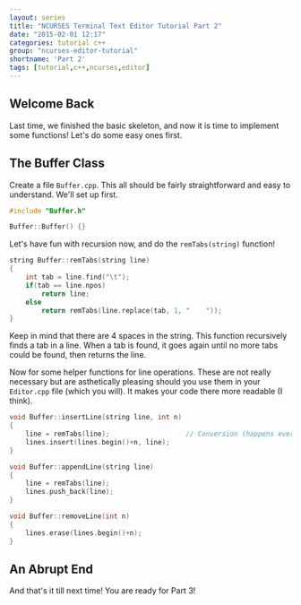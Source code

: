 ```yaml
---
layout: series
title: "NCURSES Terminal Text Editor Tutorial Part 2"
date: "2015-02-01 12:17"
categories: tutorial c++
group: "ncurses-editor-tutorial"
shortname: 'Part 2'
tags: [tutorial,c++,ncurses,editor]
---
```



Welcome Back
------------

Last time, we finished the basic skeleton, and now it is time to implement some
functions! Let's do some easy ones first.

The Buffer Class
----------------

Create a file `Buffer.cpp`. This all should be fairly straightforward and easy
to understand. We'll set up first.

``` cpp
#include "Buffer.h"

Buffer::Buffer() {}
```

Let's have fun with recursion now, and do the `remTabs(string)` function!

``` cpp
string Buffer::remTabs(string line)
{
    int tab = line.find("\t");
    if(tab == line.npos)
        return line;
    else
        return remTabs(line.replace(tab, 1, "    "));
}
```

Keep in mind that there are 4 spaces in the string. This function recursively
finds a tab in a line. When a tab is found, it goes again until no more tabs
could be found, then returns the line.

Now for some helper functions for line operations. These are not really
necessary but are asthetically pleasing should you use them in your `Editor.cpp`
file (which you will). It makes your code there more readable (I think).

``` cpp
void Buffer::insertLine(string line, int n)
{
    line = remTabs(line);                   // Conversion (happens every time)
    lines.insert(lines.begin()+n, line);
}

void Buffer::appendLine(string line)
{
    line = remTabs(line);
    lines.push_back(line);
}

void Buffer::removeLine(int n)
{
    lines.erase(lines.begin()+n);
}
```


An Abrupt End
-------------

And that's it till next time! You are ready for Part 3!
